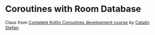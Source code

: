 # Coroutines with Room Database

Class from [Complete Kotlin Coroutines development course](https://www.udemy.com/course/coroutines/) by [Catalin Stefan](https://www.udemy.com/user/catalinstefan2/).
